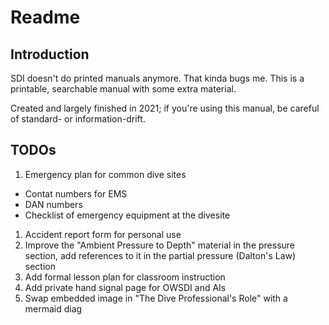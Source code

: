 # Readme

## Introduction

SDI doesn't do printed manuals anymore. That kinda bugs me. This is a printable, searchable manual with some extra material. 

Created and largely finished in 2021; if you're using this manual, be careful of standard- or information-drift.

## TODOs

1. Emergency plan for common dive sites
  - Contat numbers for EMS
  - DAN numbers
  - Checklist of emergency equipment at the divesite
1. Accident report form for personal use
1. Improve the "Ambient Pressure to Depth" material in the pressure section,
add references to it in the partial pressure (Dalton's Law) section
1. Add formal lesson plan for classroom instruction
1. Add private hand signal page for OWSDI and AIs
1. Swap embedded image in "The Dive Professional's Role" with a mermaid diag

